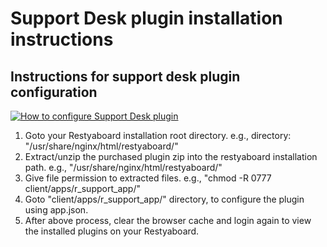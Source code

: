 # Support Desk plugin installation instructions

## Instructions for support desk plugin configuration

[![How to configure Support Desk plugin](http://img.youtube.com/vi/7wYDzb_v1Kc/0.jpg)](http://www.youtube.com/watch?v=7wYDzb_v1Kc)

1.  Goto your Restyaboard installation root directory. e.g., directory: "/usr/share/nginx/html/restyaboard/"
2.  Extract/unzip the purchased plugin zip into the restyaboard installation path. e.g., "/usr/share/nginx/html/restyaboard/"
3.  Give file permission to extracted files. e.g., "chmod -R 0777 client/apps/r_support_app/"
4.  Goto "client/apps/r_support_app/" directory, to configure the plugin using app.json.
5.  After above process, clear the browser cache and login again to view the installed plugins on your Restyaboard.